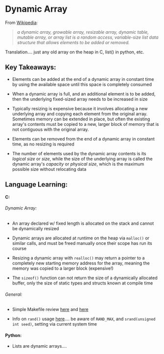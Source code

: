 # Dynamic Array

From [Wikipedia](https://www.wikiwand.com/en/Dynamic_array):

> *a dynamic array, growable array, resizable array, dynamic table, mutable array, or array list is a random access, variable-size list data structure that allows elements to be added or removed.*

Translation.... just any old array on the heap in C, list() in python, etc.


## Key Takeaways:

- Elements can be added at the end of a dynamic array in constant time by using the available space until this space is completely consumed

- When a dynamic array is full, and an additional element is to be added, then the underlying fixed-sized array needs to be increased in size

- Typically resizing is expensive because it involves allocating a new underlying array and copying each element from the original array.  Sometimes memory can be extended in place, but often the existing array's contents must be copied to a new, larger block of memory that is not contiguous with the original array.

- Elements can be removed from the end of a dynamic array in constant time, as no resizing is required

- The number of elements used by the dynamic array contents is its *logical size* or *size*, while the size of the underlying array is called the dynamic array's *capacity* or *physical size*, which is the maximum possible size without relocating data

## Language Learning:

#### C:

###### Dynamic Array:

- An array declared w/ fixed length is allocated on the stack and cannot
  be dynamically resized

- Dynamic arrays are allocated at runtime on the heap via `malloc()` or similar
  calls, and must be freed manually once their scope has run its course

- Resizing a dynamic array with `realloc()` may return a pointer to a completely
  new starting memory address for the array, meaning the memory was copied to a
  larger block (expensive!)

- The `sizeof()` function can not return the size of a dynamically allocated
  buffer, only the size of static types and structs known at compile time

###### General:

- Simple Makefile review [here](https://cs.colby.edu/maxwell/courses/tutorials/maketutor/) and [here](https://makefiletutorial.com/)

- Info on `rand()` usage [here](https://stackoverflow.com/questions/822323/how-to-generate-a-random-int-in-c)....  be aware of `RAND_MAX`, and `srand(unsigned int seed)`, setting via current system time


#### Python:

- Lists are dynamic arrays....

